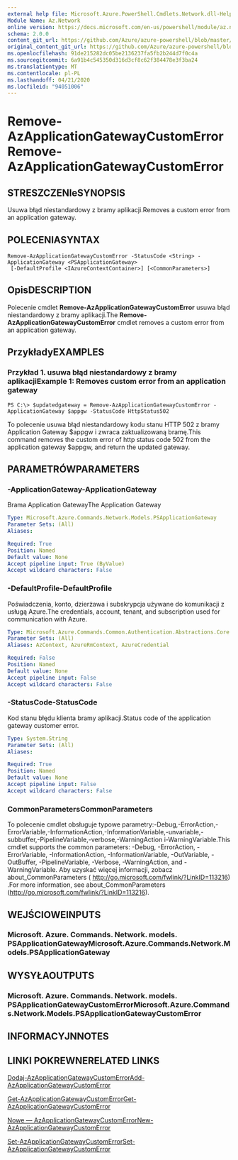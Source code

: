 ```yaml
---
external help file: Microsoft.Azure.PowerShell.Cmdlets.Network.dll-Help.xml
Module Name: Az.Network
online version: https://docs.microsoft.com/en-us/powershell/module/az.network/remove-azapplicationgatewaycustomerror
schema: 2.0.0
content_git_url: https://github.com/Azure/azure-powershell/blob/master/src/Network/Network/help/Remove-AzApplicationGatewayCustomError.md
original_content_git_url: https://github.com/Azure/azure-powershell/blob/master/src/Network/Network/help/Remove-AzApplicationGatewayCustomError.md
ms.openlocfilehash: 91de215282dc05be2136237fa5fb2b244d7f0c4a
ms.sourcegitcommit: 6a91b4c545350d316d3cf8c62f384478e3f3ba24
ms.translationtype: MT
ms.contentlocale: pl-PL
ms.lasthandoff: 04/21/2020
ms.locfileid: "94051006"
---
```

# <span data-ttu-id="a7820-101">Remove-AzApplicationGatewayCustomError</span><span class="sxs-lookup"><span data-stu-id="a7820-101">Remove-AzApplicationGatewayCustomError</span></span>

## <span data-ttu-id="a7820-102">STRESZCZENIe</span><span class="sxs-lookup"><span data-stu-id="a7820-102">SYNOPSIS</span></span>
<span data-ttu-id="a7820-103">Usuwa błąd niestandardowy z bramy aplikacji.</span><span class="sxs-lookup"><span data-stu-id="a7820-103">Removes a custom error from an application gateway.</span></span>

## <span data-ttu-id="a7820-104">POLECENIA</span><span class="sxs-lookup"><span data-stu-id="a7820-104">SYNTAX</span></span>

```
Remove-AzApplicationGatewayCustomError -StatusCode <String> -ApplicationGateway <PSApplicationGateway>
 [-DefaultProfile <IAzureContextContainer>] [<CommonParameters>]
```

## <span data-ttu-id="a7820-105">Opis</span><span class="sxs-lookup"><span data-stu-id="a7820-105">DESCRIPTION</span></span>
<span data-ttu-id="a7820-106">Polecenie cmdlet **Remove-AzApplicationGatewayCustomError** usuwa błąd niestandardowy z bramy aplikacji.</span><span class="sxs-lookup"><span data-stu-id="a7820-106">The **Remove-AzApplicationGatewayCustomError** cmdlet removes a custom error from an application gateway.</span></span>

## <span data-ttu-id="a7820-107">Przykłady</span><span class="sxs-lookup"><span data-stu-id="a7820-107">EXAMPLES</span></span>

### <span data-ttu-id="a7820-108">Przykład 1. usuwa błąd niestandardowy z bramy aplikacji</span><span class="sxs-lookup"><span data-stu-id="a7820-108">Example 1: Removes custom error from an application gateway</span></span>
```
PS C:\> $updatedgateway = Remove-AzApplicationGatewayCustomError -ApplicationGateway $appgw -StatusCode HttpStatus502
```

<span data-ttu-id="a7820-109">To polecenie usuwa błąd niestandardowy kodu stanu HTTP 502 z bramy Application Gateway $appgw i zwraca zaktualizowaną bramę.</span><span class="sxs-lookup"><span data-stu-id="a7820-109">This command removes the custom error of http status code 502 from the application gateway $appgw, and return the updated gateway.</span></span>

## <span data-ttu-id="a7820-110">PARAMETRÓW</span><span class="sxs-lookup"><span data-stu-id="a7820-110">PARAMETERS</span></span>

### <span data-ttu-id="a7820-111">-ApplicationGateway</span><span class="sxs-lookup"><span data-stu-id="a7820-111">-ApplicationGateway</span></span>
<span data-ttu-id="a7820-112">Brama Application Gateway</span><span class="sxs-lookup"><span data-stu-id="a7820-112">The Application Gateway</span></span>

```yaml
Type: Microsoft.Azure.Commands.Network.Models.PSApplicationGateway
Parameter Sets: (All)
Aliases:

Required: True
Position: Named
Default value: None
Accept pipeline input: True (ByValue)
Accept wildcard characters: False
```

### <span data-ttu-id="a7820-113">-DefaultProfile</span><span class="sxs-lookup"><span data-stu-id="a7820-113">-DefaultProfile</span></span>
<span data-ttu-id="a7820-114">Poświadczenia, konto, dzierżawa i subskrypcja używane do komunikacji z usługą Azure.</span><span class="sxs-lookup"><span data-stu-id="a7820-114">The credentials, account, tenant, and subscription used for communication with Azure.</span></span>

```yaml
Type: Microsoft.Azure.Commands.Common.Authentication.Abstractions.Core.IAzureContextContainer
Parameter Sets: (All)
Aliases: AzContext, AzureRmContext, AzureCredential

Required: False
Position: Named
Default value: None
Accept pipeline input: False
Accept wildcard characters: False
```

### <span data-ttu-id="a7820-115">-StatusCode</span><span class="sxs-lookup"><span data-stu-id="a7820-115">-StatusCode</span></span>
<span data-ttu-id="a7820-116">Kod stanu błędu klienta bramy aplikacji.</span><span class="sxs-lookup"><span data-stu-id="a7820-116">Status code of the application gateway customer error.</span></span>

```yaml
Type: System.String
Parameter Sets: (All)
Aliases:

Required: True
Position: Named
Default value: None
Accept pipeline input: False
Accept wildcard characters: False
```

### <span data-ttu-id="a7820-117">CommonParameters</span><span class="sxs-lookup"><span data-stu-id="a7820-117">CommonParameters</span></span>
<span data-ttu-id="a7820-118">To polecenie cmdlet obsługuje typowe parametry:-Debug,-ErrorAction,-ErrorVariable,-InformationAction,-InformationVariable,-unvariable,-subbuffer,-PipelineVariable,-verbose,-WarningAction i-WarningVariable.</span><span class="sxs-lookup"><span data-stu-id="a7820-118">This cmdlet supports the common parameters: -Debug, -ErrorAction, -ErrorVariable, -InformationAction, -InformationVariable, -OutVariable, -OutBuffer, -PipelineVariable, -Verbose, -WarningAction, and -WarningVariable.</span></span> <span data-ttu-id="a7820-119">Aby uzyskać więcej informacji, zobacz about_CommonParameters ( http://go.microsoft.com/fwlink/?LinkID=113216) .</span><span class="sxs-lookup"><span data-stu-id="a7820-119">For more information, see about_CommonParameters (http://go.microsoft.com/fwlink/?LinkID=113216).</span></span>

## <span data-ttu-id="a7820-120">WEJŚCIOWE</span><span class="sxs-lookup"><span data-stu-id="a7820-120">INPUTS</span></span>

### <span data-ttu-id="a7820-121">Microsoft. Azure. Commands. Network. models. PSApplicationGateway</span><span class="sxs-lookup"><span data-stu-id="a7820-121">Microsoft.Azure.Commands.Network.Models.PSApplicationGateway</span></span>

## <span data-ttu-id="a7820-122">WYSYŁA</span><span class="sxs-lookup"><span data-stu-id="a7820-122">OUTPUTS</span></span>

### <span data-ttu-id="a7820-123">Microsoft. Azure. Commands. Network. models. PSApplicationGatewayCustomError</span><span class="sxs-lookup"><span data-stu-id="a7820-123">Microsoft.Azure.Commands.Network.Models.PSApplicationGatewayCustomError</span></span>

## <span data-ttu-id="a7820-124">INFORMACYJN</span><span class="sxs-lookup"><span data-stu-id="a7820-124">NOTES</span></span>

## <span data-ttu-id="a7820-125">LINKI POKREWNE</span><span class="sxs-lookup"><span data-stu-id="a7820-125">RELATED LINKS</span></span>

[<span data-ttu-id="a7820-126">Dodaj-AzApplicationGatewayCustomError</span><span class="sxs-lookup"><span data-stu-id="a7820-126">Add-AzApplicationGatewayCustomError</span></span>](./Add-AzApplicationGatewayCustomError.md)

[<span data-ttu-id="a7820-127">Get-AzApplicationGatewayCustomError</span><span class="sxs-lookup"><span data-stu-id="a7820-127">Get-AzApplicationGatewayCustomError</span></span>](./Get-AzApplicationGatewayCustomError.md)

[<span data-ttu-id="a7820-128">Nowe — AzApplicationGatewayCustomError</span><span class="sxs-lookup"><span data-stu-id="a7820-128">New-AzApplicationGatewayCustomError</span></span>](./New-AzApplicationGatewayCustomError.md)

[<span data-ttu-id="a7820-129">Set-AzApplicationGatewayCustomError</span><span class="sxs-lookup"><span data-stu-id="a7820-129">Set-AzApplicationGatewayCustomError</span></span>](./Set-AzApplicationGatewayCustomError.md)
